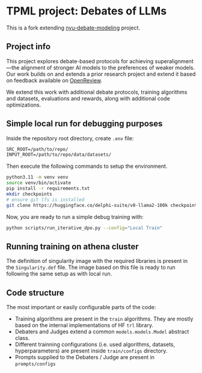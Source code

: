 # TPML project: Debates of LLMs

This is a fork extending [nyu-debate-modeling](https://github.com/samuelarnesen/nyu-debate-modeling) project.

## Project info

This project explores debate-based protocols for achieving superalignment—the alignment of stronger AI models to the preferences of weaker models. Our work builds on and extends a prior research project and extend it based on feedback available on [OpenReview](https://openreview.net/forum?id=gAEEjGv5Oa).

We extend this work with additional debate protocols, training algorithms and datasets, evaluations and rewards, along with additional code optimizations.

## Simple local run for debugging purposes

Inside the repository root directory, create `.env` file:
``` txt
SRC_ROOT=/path/to/repo/
INPUT_ROOT=/path/to/repo/data/datasets/
```

Then execute the following commands to setup the environment.

``` bash
python3.11 -m venv venv
source venv/bin/activate
pip install -r requirements.txt
mkdir checkpoints
# ensure git lfs is installed
git clone https://huggingface.co/delphi-suite/v0-llama2-100k checkpoints/v0-llama2-100k
```

Now, you are ready to run a simple debug training with:
``` bash
python scripts/run_iterative_dpo.py --config="Local Train"
```


## Running training on athena cluster

The definition of singularity image with the required libraries is present in the `Singularity.def` file. The image based on this file is ready to run following the same setup as with local run. 

## Code structure

The most important or easily configurable parts of the code:

* Training algorithms are present in the `train` algorithms. They are mostly based on the internal implementations of HF `trl` library.
* Debaters and Judges extend a common `models.models.Model` abstract class. 
* Different trainning configurations (i.e. used algorithms, datasets, hyperparameters) are present inside `train/configs` directory.
* Prompts supplied to the Debaters / Judge are present in `prompts/configs`
